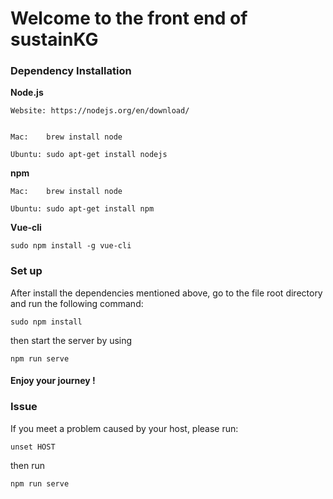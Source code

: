 # Welcome to the front end of sustainKG #


### Dependency Installation ###

__Node.js__ 

    Website: https://nodejs.org/en/download/
    
    
    Mac:    brew install node 
    
    Ubuntu: sudo apt-get install nodejs
            
    
__npm__ 

    Mac:    brew install node 
    
    Ubuntu: sudo apt-get install npm

__Vue-cli__

    sudo npm install -g vue-cli


### Set up ###

After install the dependencies mentioned above, go to the file root directory and run the following command:

    sudo npm install 

then start the server by using

    npm run serve 
    
    
#### Enjoy your journey ! ####

### Issue ###

If you meet a problem caused by your host, please run:

    unset HOST
    
then run 

    npm run serve

